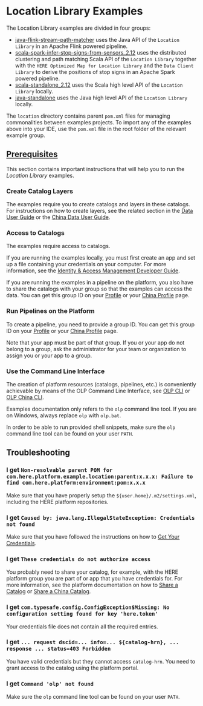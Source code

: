 # Location Library Examples

The Location Library examples are divided in four groups:

- [java-flink-stream-path-matcher](java/flink/stream-path-matcher/README.md)
  uses the Java API of the `Location Library` in an Apache Flink powered
  pipeline.
- [scala-spark-infer-stop-signs-from-sensors_2.12](scala/spark/infer-stop-signs-from-sensors/README.md)
  uses the distributed clustering and path matching Scala API of the
  `Location Library` together with the `HERE Optimized Map for Location Library`
  and the `Data Client Library` to derive the positions of stop signs in an
  Apache Spark powered pipeline.
- [scala-standalone_2.12](scala/standalone/README.md) uses the Scala high level
  API of the `Location Library` locally.
- [java-standalone](java/standalone/README.md) uses the Java high level API of
  the `Location Library` locally.

The `location` directory contains parent `pom.xml` files for managing
commonalities between examples projects. To import any of the examples above
into your IDE, use the `pom.xml` file in the root folder of the relevant example
group.

## [Prerequisites](#)

This section contains important instructions that will help you to run the
_Location Library_ examples.

### Create Catalog Layers

The examples require you to create catalogs and layers in these catalogs. For
instructions on how to create layers, see the related section in the
[Data User Guide](https://developer.here.com/documentation/data-user-guide/portal/layer-creating.html) 
or the [China Data User Guide](https://developer.here.com/cn/documentation/data-user-guide/portal/layer-creating.html).

### Access to Catalogs

The examples require access to catalogs.

If you are running the examples locally, you must first create an app and set up
a file containing your credentials on your computer. For more information, see the
[Identity & Access Management Developer Guide](https://developer.here.com/documentation/identity-access-management/dev_guide/index.html).

If you are running the examples in a pipeline on the platform, you also have to
share the catalogs with your group so that the examples can access the data. You
can get this group ID on your [Profile](https://platform.here.com/profile/)
or your [China Profile](https://platform.hereolp.cn/profile/) page.

### Run Pipelines on the Platform

To create a pipeline, you need to provide a group ID. You can get this group ID
on your [Profile](https://platform.here.com/profile/) or your [China Profile](https://platform.hereolp.cn/profile/) page.

Note that your app must be part of that group. If you or your app do not belong
to a group, ask the administrator for your team or organization to assign you or
your app to a group.

### Use the Command Line Interface

The creation of platform resources (catalogs, pipelines, etc.) is conveniently
achievable by means of the OLP Command Line Interface,
see
[OLP CLI](https://developer.here.com/documentation/open-location-platform-cli/user_guide/index.html) or 
[OLP China CLI](https://developer.here.com/cn/documentation/open-location-platform-cli/user_guide/index.html).

Examples documentation only refers to the `olp` command line tool. If you are on
Windows, always replace `olp` with `olp.bat`.

In order to be able to run provided shell snippets, make sure the `olp` command
line tool can be found on your user `PATH`.

## Troubleshooting

### I get `Non-resolvable parent POM for com.here.platform.example.location:parent:x.x.x: Failure to find com.here.platform:environment:pom:x.x.x`

Make sure that you have properly setup the `${user.home}/.m2/settings.xml`,
including the HERE platform repositories.

### I get `Caused by: java.lang.IllegalStateException: Credentials not found`

Make sure that you have followed the instructions on how to
[Get Your Credentials](https://developer.here.com/documentation/identity-access-management/dev_guide/index.html).

### I get `These credentials do not authorize access`

You probably need to share your catalog, for example, with the HERE
platform group you are part of or app that you have credentials for. For more
information, see the platform documentation on how to
[Share a Catalog](https://developer.here.com/documentation/data-user-guide/portal/catalog-sharing.html) or
[Share a China Catalog](https://developer.here.com/cn/documentation/data-user-guide/portal/catalog-sharing.html).

### I get `com.typesafe.config.ConfigException$Missing: No configuration setting found for key 'here.token'`

Your credentials file does not contain all the required entries.

### I get `... request dscid=... info=... ${catalog-hrn}, ... response ... status=403 Forbidden`

You have valid credentials but they cannot access `catalog-hrn`. You need to
grant access to the catalog using the platform portal.

### I get `Command 'olp' not found`

Make sure the `olp` command line tool can be found on your user `PATH`.
